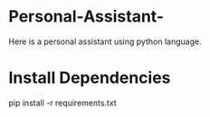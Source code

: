 # Personal-Assistant-

Here is a personal assistant using python language.






# Install Dependencies

pip install -r requirements.txt
